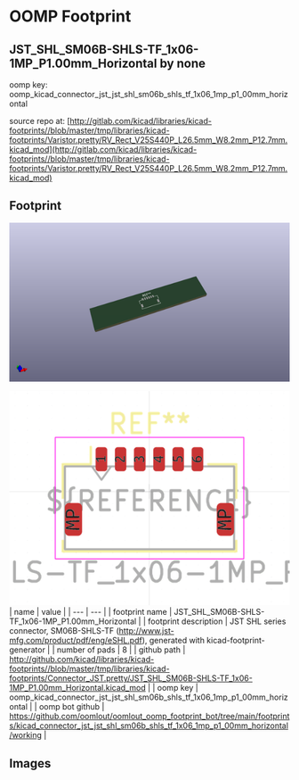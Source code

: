 # OOMP Footprint  
## JST_SHL_SM06B-SHLS-TF_1x06-1MP_P1.00mm_Horizontal  by none  
  
oomp key: oomp_kicad_connector_jst_jst_shl_sm06b_shls_tf_1x06_1mp_p1_00mm_horizontal  
  
source repo at: [http://gitlab.com/kicad/libraries/kicad-footprints//blob/master/tmp/libraries/kicad-footprints/Varistor.pretty/RV_Rect_V25S440P_L26.5mm_W8.2mm_P12.7mm.kicad_mod](http://gitlab.com/kicad/libraries/kicad-footprints//blob/master/tmp/libraries/kicad-footprints/Varistor.pretty/RV_Rect_V25S440P_L26.5mm_W8.2mm_P12.7mm.kicad_mod)  
## Footprint  
  
[![working_kicad_pcb_3d.png](working_kicad_pcb_3d_600.png)](working_kicad_pcb_3d.png)  
  
[![working.png](working_600.png)](working.png)  
| name | value | 
| --- | --- | 
| footprint name | JST_SHL_SM06B-SHLS-TF_1x06-1MP_P1.00mm_Horizontal | 
| footprint description | JST SHL series connector, SM06B-SHLS-TF (http://www.jst-mfg.com/product/pdf/eng/eSHL.pdf), generated with kicad-footprint-generator | 
| number of pads | 8 | 
| github path | http://github.com/kicad/libraries/kicad-footprints//blob/master/tmp/libraries/kicad-footprints/Connector_JST.pretty/JST_SHL_SM06B-SHLS-TF_1x06-1MP_P1.00mm_Horizontal.kicad_mod | 
| oomp key | oomp_kicad_connector_jst_jst_shl_sm06b_shls_tf_1x06_1mp_p1_00mm_horizontal | 
| oomp bot github | https://github.com/oomlout/oomlout_oomp_footprint_bot/tree/main/footprints/kicad_connector_jst_jst_shl_sm06b_shls_tf_1x06_1mp_p1_00mm_horizontal/working | 
## Images  
